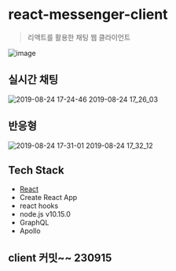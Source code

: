 # react-messenger-client

> 리액트를 활용한 채팅 웹 클라이언트

![image](https://user-images.githubusercontent.com/42956032/63634495-2cc2ce80-c692-11e9-9f18-bf62e2e215cf.png)

## 실시간 채팅

![2019-08-24 17-24-46 2019-08-24 17_26_03](https://user-images.githubusercontent.com/42956032/63634650-6bf21f00-c694-11e9-91a9-55cb46da477a.gif)

## 반응형

![2019-08-24 17-31-01 2019-08-24 17_32_12](https://user-images.githubusercontent.com/42956032/63634706-271ab800-c695-11e9-81e0-29d268b9967d.gif)

## Tech Stack

- [React](https://github.com/facebook/react)
- Create React App
- react hooks
- node.js v10.15.0
- GraphQL
- Apollo


## client 커밋~~ 230915
